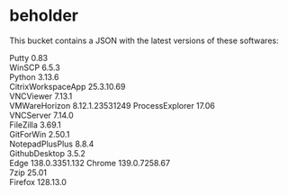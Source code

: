 # beholder
This bucket contains a JSON with the latest versions of these softwares:

Putty              0.83           
WinSCP             6.5.3          
Python             3.13.6         
CitrixWorkspaceApp 25.3.10.69     
VNCViewer          7.13.1         
VMWareHorizon      8.12.1.23531249
ProcessExplorer    17.06          
VNCServer          7.14.0         
FileZilla          3.69.1         
GitForWin          2.50.1         
NotepadPlusPlus    8.8.4          
GithubDesktop      3.5.2          
Edge               138.0.3351.132 
Chrome             139.0.7258.67  
7zip               25.01          
Firefox            128.13.0         



